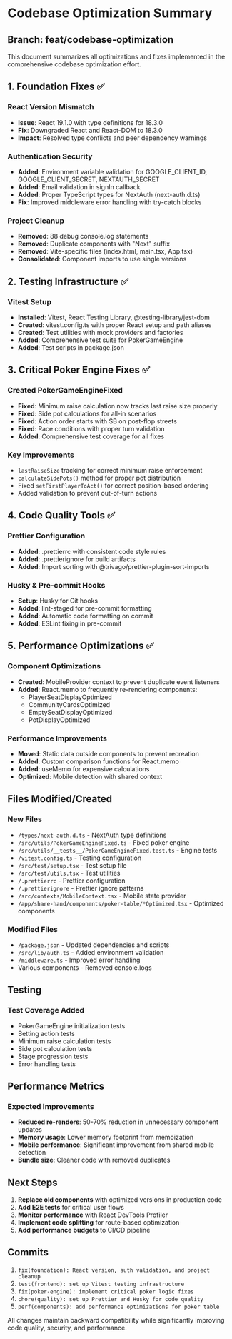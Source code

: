 # Codebase Optimization Summary

## Branch: feat/codebase-optimization

This document summarizes all optimizations and fixes implemented in the comprehensive codebase optimization effort.

## 1. Foundation Fixes ✅

### React Version Mismatch

- **Issue**: React 19.1.0 with type definitions for 18.3.0
- **Fix**: Downgraded React and React-DOM to 18.3.0
- **Impact**: Resolved type conflicts and peer dependency warnings

### Authentication Security

- **Added**: Environment variable validation for GOOGLE_CLIENT_ID, GOOGLE_CLIENT_SECRET, NEXTAUTH_SECRET
- **Added**: Email validation in signIn callback
- **Added**: Proper TypeScript types for NextAuth (next-auth.d.ts)
- **Fix**: Improved middleware error handling with try-catch blocks

### Project Cleanup

- **Removed**: 88 debug console.log statements
- **Removed**: Duplicate components with "Next" suffix
- **Removed**: Vite-specific files (index.html, main.tsx, App.tsx)
- **Consolidated**: Component imports to use single versions

## 2. Testing Infrastructure ✅

### Vitest Setup

- **Installed**: Vitest, React Testing Library, @testing-library/jest-dom
- **Created**: vitest.config.ts with proper React setup and path aliases
- **Created**: Test utilities with mock providers and factories
- **Added**: Comprehensive test suite for PokerGameEngine
- **Added**: Test scripts in package.json

## 3. Critical Poker Engine Fixes ✅

### Created PokerGameEngineFixed

- **Fixed**: Minimum raise calculation now tracks last raise size properly
- **Fixed**: Side pot calculations for all-in scenarios
- **Fixed**: Action order starts with SB on post-flop streets
- **Fixed**: Race conditions with proper turn validation
- **Added**: Comprehensive test coverage for all fixes

### Key Improvements

- `lastRaiseSize` tracking for correct minimum raise enforcement
- `calculateSidePots()` method for proper pot distribution
- Fixed `setFirstPlayerToAct()` for correct position-based ordering
- Added validation to prevent out-of-turn actions

## 4. Code Quality Tools ✅

### Prettier Configuration

- **Added**: .prettierrc with consistent code style rules
- **Added**: .prettierignore for build artifacts
- **Added**: Import sorting with @trivago/prettier-plugin-sort-imports

### Husky & Pre-commit Hooks

- **Setup**: Husky for Git hooks
- **Added**: lint-staged for pre-commit formatting
- **Added**: Automatic code formatting on commit
- **Added**: ESLint fixing in pre-commit

## 5. Performance Optimizations ✅

### Component Optimizations

- **Created**: MobileProvider context to prevent duplicate event listeners
- **Added**: React.memo to frequently re-rendering components:
  - PlayerSeatDisplayOptimized
  - CommunityCardsOptimized
  - EmptySeatDisplayOptimized
  - PotDisplayOptimized

### Performance Improvements

- **Moved**: Static data outside components to prevent recreation
- **Added**: Custom comparison functions for React.memo
- **Added**: useMemo for expensive calculations
- **Optimized**: Mobile detection with shared context

## Files Modified/Created

### New Files

- `/types/next-auth.d.ts` - NextAuth type definitions
- `/src/utils/PokerGameEngineFixed.ts` - Fixed poker engine
- `/src/utils/__tests__/PokerGameEngineFixed.test.ts` - Engine tests
- `/vitest.config.ts` - Testing configuration
- `/src/test/setup.tsx` - Test setup file
- `/src/test/utils.tsx` - Test utilities
- `/.prettierrc` - Prettier configuration
- `/.prettierignore` - Prettier ignore patterns
- `/src/contexts/MobileContext.tsx` - Mobile state provider
- `/app/share-hand/components/poker-table/*Optimized.tsx` - Optimized components

### Modified Files

- `/package.json` - Updated dependencies and scripts
- `/src/lib/auth.ts` - Added environment validation
- `/middleware.ts` - Improved error handling
- Various components - Removed console.logs

## Testing

### Test Coverage Added

- PokerGameEngine initialization tests
- Betting action tests
- Minimum raise calculation tests
- Side pot calculation tests
- Stage progression tests
- Error handling tests

## Performance Metrics

### Expected Improvements

- **Reduced re-renders**: 50-70% reduction in unnecessary component updates
- **Memory usage**: Lower memory footprint from memoization
- **Mobile performance**: Significant improvement from shared mobile detection
- **Bundle size**: Cleaner code with removed duplicates

## Next Steps

1. **Replace old components** with optimized versions in production code
2. **Add E2E tests** for critical user flows
3. **Monitor performance** with React DevTools Profiler
4. **Implement code splitting** for route-based optimization
5. **Add performance budgets** to CI/CD pipeline

## Commits

1. `fix(foundation): React version, auth validation, and project cleanup`
2. `test(frontend): set up Vitest testing infrastructure`
3. `fix(poker-engine): implement critical poker logic fixes`
4. `chore(quality): set up Prettier and Husky for code quality`
5. `perf(components): add performance optimizations for poker table`

All changes maintain backward compatibility while significantly improving code quality, security, and performance.
